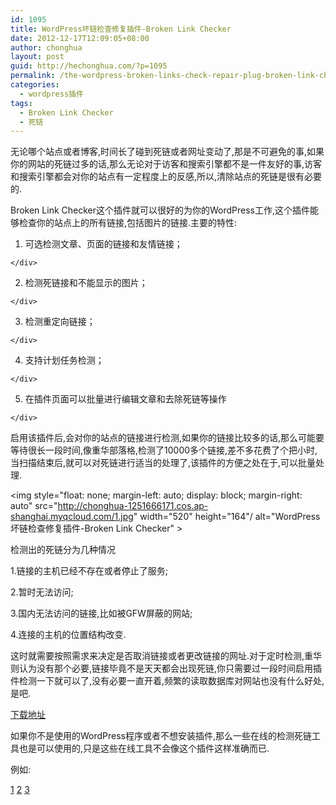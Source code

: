 ```yaml
---
id: 1095
title: WordPress坏链检查修复插件-Broken Link Checker
date: 2012-12-17T12:09:05+08:00
author: chonghua
layout: post
guid: http://hechonghua.com/?p=1095
permalink: /the-wordpress-broken-links-check-repair-plug-broken-link-checker/
categories:
  - wordpress插件
tags:
  - Broken Link Checker
  - 死链
---
```

无论哪个站点或者博客,时间长了碰到死链或者网址变动了,那是不可避免的事,如果你的网站的死链过多的话,那么无论对于访客和搜索引擎都不是一件友好的事,访客和搜索引擎都会对你的站点有一定程度上的反感,所以,清除站点的死链是很有必要的.

<!--more-->

Broken Link Checker这个插件就可以很好的为你的WordPress工作,这个插件能够检查你的站点上的所有链接,包括图片的链接.主要的特性:

  1. <div align="left">
      可选检测文章、页面的链接和友情链接；
    </div>

  2. <div align="left">
      检测死链接和不能显示的图片；
    </div>

  3. <div align="left">
      检测重定向链接；
    </div>

  4. <div align="left">
      支持计划任务检测；
    </div>

  5. <div align="left">
      在插件页面可以批量进行编辑文章和去除死链等操作
    </div>

启用该插件后,会对你的站点的链接进行检测,如果你的链接比较多的话,那么可能要等待很长一段时间,像重华部落格,检测了10000多个链接,差不多花费了个把小时,当扫描结束后,就可以对死链进行适当的处理了,该插件的方便之处在于,可以批量处理.

<img style="float: none; margin-left: auto; display: block; margin-right: auto" src="http://chonghua-1251666171.cos.ap-shanghai.myqcloud.com/1.jpg" width="520" height="164"/ alt="WordPress坏链检查修复插件-Broken Link Checker" >

检测出的死链分为几种情况

1.链接的主机已经不存在或者停止了服务;

2.暂时无法访问;

3.国内无法访问的链接,比如被GFW屏蔽的网站;

4.连接的主机的位置结构改变.

这时就需要按照需求来决定是否取消链接或者更改链接的网址.对于定时检测,重华则认为没有那个必要,链接毕竟不是天天都会出现死链,你只需要过一段时间启用插件检测一下就可以了,没有必要一直开着,频繁的读取数据库对网站也没有什么好处,是吧.

<a href="http://wordpress.org/extend/plugins/broken-link-checker/" target="_blank">下载地址</a>

如果你不是使用的WordPress程序或者不想安装插件,那么一些在线的检测死链工具也是可以使用的,只是这些在线工具不会像这个插件这样准确而已.

例如:

<a href="http://www.addme.com/link-checker.htm" target="_blank">1</a>&nbsp;<a href="http://www.brokenlinkcheck.com/" target="_blank">2</a>&nbsp;<a href="http://tool.chinaz.com/Links/" target="_blank">3</a>